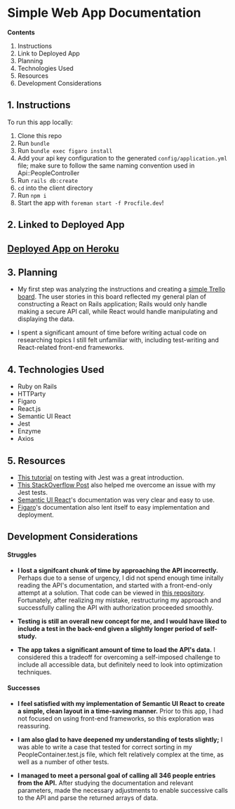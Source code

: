 # Simple Web App Documentation

__Contents__

1. Instructions
2. Link to Deployed App
3. Planning
4. Technologies Used
5. Resources
6. Development Considerations

## 1. Instructions

To run this app locally:

1. Clone this repo
2. Run `bundle`
3. Run `bundle exec figaro install`
4. Add your api key configuration to the generated `config/application.yml` file; make sure to follow the same naming convention used in Api::PeopleController
5. Run `rails db:create`
6. `cd` into the client directory
7. Run `npm i`
8. Start the app with `foreman start -f Procfile.dev`!

## 2. Linked to Deployed App

## [Deployed App on Heroku](https://ef-simple-app.herokuapp.com/)

## 3. Planning

* My first step was analyzing the instructions and creating a [simple Trello board](https://trello.com/b/bZSh3t0U/simple-web-app). The user stories in this board reflected my general plan of constructing a React on Rails application; Rails would only handle making a secure API call, while React would handle manipulating and displaying the data.

* I spent a significant amount of time before writing actual code on researching topics I still felt unfamiliar with, including test-writing and React-related front-end frameworks.

## 4. Technologies Used

* Ruby on Rails
* HTTParty
* Figaro
* React.js
* Semantic UI React
* Jest
* Enzyme
* Axios

## 5. Resources

* [This tutorial](https://www.youtube.com/watch?v=7r4xVDI2vho) on testing with Jest was a great introduction. 
* [This StackOverflow Post](https://stackoverflow.com/questions/45904286/how-to-test-react-state-after-calling-a-component-method-that-updates-state-us) also helped me overcome an issue with my Jest tests.
* [Semantic UI React](https://react.semantic-ui.com/)'s documentation was very clear and easy to use.
* [Figaro](https://github.com/laserlemon/figaro)'s documentation also lent itself to easy implementation and deployment.

## Development Considerations

#### Struggles

* __I lost a signifcant chunk of time by approaching the API incorrectly.__ Perhaps due to a sense of urgency, I did not spend enough time initally reading the API's documentation, and started with a front-end-only attempt at a solution. That code can be viewed in [this repository](https://github.com/elfein/simple-web-app/tree/master). Fortunately, after realizing my mistake, restructuring my approach and successfully calling the API with authorization proceeded smoothly.

* __Testing is still an overall new concept for me, and I would have liked to include a test in the back-end given a slightly longer period of self-study.__

* __The app takes a significant amount of time to load the API's data.__ I considered this a tradeoff for overcoming a self-imposed challenge to include all accessible data, but definitely need to look into optimization techniques.

#### Successes

* __I feel satisfied with my implementation of Semantic UI React to create a simple, clean layout in a time-saving manner.__ Prior to this app, I had not focused on using front-end frameworks, so this exploration was reassuring.

* __I am also glad to have deepened my understanding of tests slightly;__ I was able to write a case that tested for correct sorting in my PeopleContainer.test.js file, which felt relatively complex at the time, as well as a number of other tests.

* __I managed to meet a personal goal of calling all 346 people entries from the API.__ After studying the documentation and relevant parameters, made the necessary adjustments to enable successive calls to the API and parse the returned arrays of data.